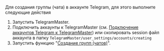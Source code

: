 Для создания группы (чата) в аккаунте Telegram, для этого выполните следующие действия

1. Запустить TelegramMaster.
2. Подключить аккаунты к TelegramMaster (см. [Подключение аккаунтов Telegram к TelegramMaster](https://github.com/pyadrus/telegram_bot_smm/blob/01e9bda9119a011329e9099f7fc5004c455a0ae6/docs/%D0%9F%D0%BE%D0%B4%D0%BA%D0%BB%D1%8E%D1%87%D0%B5%D0%BD%D0%B8%D0%B5_%D0%B0%D0%BA%D0%BA%D0%B0%D1%83%D0%BD%D1%82%D0%BE%D0%B2/%D0%9F%D0%BE%D0%B4%D0%BA%D0%BB%D1%8E%D1%87%D0%B5%D0%BD%D0%B8%D0%B5_%D0%B0%D0%BA%D0%BA%D0%B0%D1%83%D0%BD%D1%82%D0%BE%D0%B2.md)) или скопировать session файл аккаунта в папку `TelegramMaster/user_settings/accounts/creating`
3. Запустить функцию "[Создание групп (чатов)](Создание_групп_(чатов).md)".
